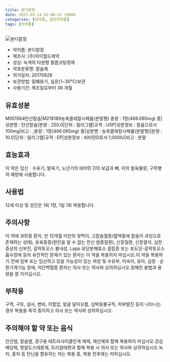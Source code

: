 ```yaml
---
title: 본디칼정
date: 2023-05-24 01:06:22 +0800
categories: [의약품, 일반의약품]
tags: [의약품]
---
```

![본디칼정](https://nedrug.mfds.go.kr/pbp/cmn/itemImageDownload/150488501735900011)

- 약이름: 본디칼정
- 제조사: (주)아이월드제약
- 성상: 녹색의 타원형 필름코팅정제
- 약효분류명: 칼슘제
- 허가일자: 20170628
- 보관방법: 밀폐용기, 실온(1~30℃)보관
- 사용기간: 제조일로부터 36 개월
## 유효성분
M051564탄산칼슘|M218189농축콜레칼시페롤(분말형)
총량 : 1정(466.065mg) 중|성분명 : 탄산칼슘|분량 : 250.0|단위 : 밀리그램|규격 : USP|성분정보 : 칼슘으로서 100mg|비고 : ;총량 : 1정(466.065mg) 중|성분명 : 농축콜레칼시페롤(분말형)|분량 : 10.0|단위 : 밀리그램|규격 : EP|성분정보 : 비타민D로서 1,000IU|비고 : 분말
## 효능효과
이 약은 임신ㆍ수유기, 발육기, 노년기의 비타민 D의 보급과 뼈, 이의 발육불량, 구루병의 예방에 사용합니다.
## 사용법
12세 이상 및 성인은 1회 1정, 1일 1회 복용합니다.
## 주의사항
이 약에 과민증 환자, 만 12개월 미만의 젖먹이, 고칼슘혈증(혈액중에 칼슘이 과잉으로 존재하는 상태), 유육종증(원인을 알 수 없는 전신 염증질환), 신장질환, 신장결석, 심한 증상의 신부전, 갈락토오스 불내성, Lapp 유당분해효소 결핍증 또는 포도당-갈락토오스 흡수장애 등의 유전적인 문제가 있는 환자는 이 약을 복용하지 마십시오.이 약을 복용하기 전에 임부 또는 임신하고 있을 가능성이 있는 여성 및 수유부, 미숙아, 유아, 심장ㆍ순환기계기능 장애, 저단백혈증 환자는 의사 또는 약사와 상의하십시오.정해진 용법과 용량을 잘 지키십시오.
## 부작용
구역, 구토, 설사, 변비, 저혈압, 얼굴 달아오름, 심박동불규칙, 피부발진 등이 나타나는 경우 복용을 즉각 중지하고 의사 또는 약사와 상의하십시오.
## 주의해야 할 약 또는 음식
인산염, 칼슘염, 경구용 테트라사이클린계 제제, 제산제와 함께 복용하지 마십시오.강심배당체, 항알도스테론제, 트리암테렌과 함께 복용 시 의사 또는 약사와 상의하십시오.녹차, 홍차 등 탄닌을 함유하는 차는 복용 중, 복용 전후에는 피하십시오.
